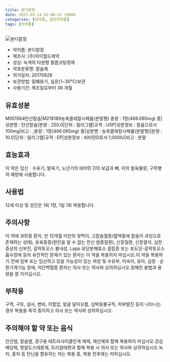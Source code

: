 ```yaml
---
title: 본디칼정
date: 2023-05-24 01:06:22 +0800
categories: [의약품, 일반의약품]
tags: [의약품]
---
```

![본디칼정](https://nedrug.mfds.go.kr/pbp/cmn/itemImageDownload/150488501735900011)

- 약이름: 본디칼정
- 제조사: (주)아이월드제약
- 성상: 녹색의 타원형 필름코팅정제
- 약효분류명: 칼슘제
- 허가일자: 20170628
- 보관방법: 밀폐용기, 실온(1~30℃)보관
- 사용기간: 제조일로부터 36 개월
## 유효성분
M051564탄산칼슘|M218189농축콜레칼시페롤(분말형)
총량 : 1정(466.065mg) 중|성분명 : 탄산칼슘|분량 : 250.0|단위 : 밀리그램|규격 : USP|성분정보 : 칼슘으로서 100mg|비고 : ;총량 : 1정(466.065mg) 중|성분명 : 농축콜레칼시페롤(분말형)|분량 : 10.0|단위 : 밀리그램|규격 : EP|성분정보 : 비타민D로서 1,000IU|비고 : 분말
## 효능효과
이 약은 임신ㆍ수유기, 발육기, 노년기의 비타민 D의 보급과 뼈, 이의 발육불량, 구루병의 예방에 사용합니다.
## 사용법
12세 이상 및 성인은 1회 1정, 1일 1회 복용합니다.
## 주의사항
이 약에 과민증 환자, 만 12개월 미만의 젖먹이, 고칼슘혈증(혈액중에 칼슘이 과잉으로 존재하는 상태), 유육종증(원인을 알 수 없는 전신 염증질환), 신장질환, 신장결석, 심한 증상의 신부전, 갈락토오스 불내성, Lapp 유당분해효소 결핍증 또는 포도당-갈락토오스 흡수장애 등의 유전적인 문제가 있는 환자는 이 약을 복용하지 마십시오.이 약을 복용하기 전에 임부 또는 임신하고 있을 가능성이 있는 여성 및 수유부, 미숙아, 유아, 심장ㆍ순환기계기능 장애, 저단백혈증 환자는 의사 또는 약사와 상의하십시오.정해진 용법과 용량을 잘 지키십시오.
## 부작용
구역, 구토, 설사, 변비, 저혈압, 얼굴 달아오름, 심박동불규칙, 피부발진 등이 나타나는 경우 복용을 즉각 중지하고 의사 또는 약사와 상의하십시오.
## 주의해야 할 약 또는 음식
인산염, 칼슘염, 경구용 테트라사이클린계 제제, 제산제와 함께 복용하지 마십시오.강심배당체, 항알도스테론제, 트리암테렌과 함께 복용 시 의사 또는 약사와 상의하십시오.녹차, 홍차 등 탄닌을 함유하는 차는 복용 중, 복용 전후에는 피하십시오.
